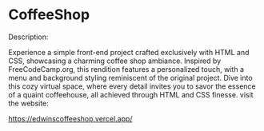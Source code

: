 # CoffeeShop
Description:

Experience a simple front-end project crafted exclusively with HTML and CSS, showcasing a charming coffee shop ambiance. Inspired by FreeCodeCamp.org, this rendition features a personalized touch, with a menu and background styling reminiscent of the original project. Dive into this cozy virtual space, where every detail invites you to savor the essence of a quaint coffeehouse, all achieved through HTML and CSS finesse.
 visit the website:

 https://edwinscoffeeshop.vercel.app/
